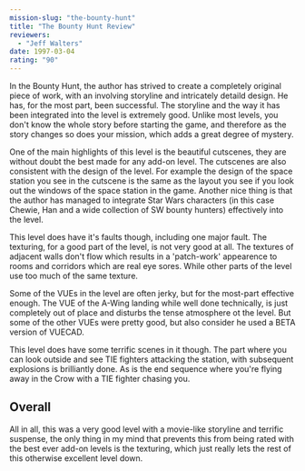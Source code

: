 ```yaml
---
mission-slug: "the-bounty-hunt"
title: "The Bounty Hunt Review"
reviewers: 
  - "Jeff Walters"
date: 1997-03-04
rating: "90"
---
```


In the Bounty Hunt, the author has strived to create a completely original piece of work, with an involving storyline and intricately detaild design. He has, for the most part, been successful.
The storyline and the way it has been integrated into the level is extremely good. Unlike most levels, you don't know the whole story before starting the game, and therefore as the story changes so does your mission, which adds a great degree of mystery.

One of the main highlights of this level is the beautiful cutscenes, they are without doubt the best made for any add-on level. The cutscenes are also consistent with the design of the level. For example the design of the space station you see in the cutscene is the same as the layout you see if you look out the windows of the space station in the game. Another nice thing is that the author has managed to integrate Star Wars characters (in this case Chewie, Han and a wide collection of SW bounty hunters) effectively into the level.

This level does have it's faults though, including one major fault. The texturing, for a good part of the level, is not very good at all. The textures of adjacent walls don't flow which results in a 'patch-work' appearence to rooms and corridors which are real eye sores. While other parts of the level use too much of the same texture.

Some of the VUEs in the level are often jerky, but for the most-part effective enough. The VUE of the A-Wing landing while well done technically, is just completely out of place and disturbs the tense atmosphere ot the level. But some of the other VUEs were pretty good, but also consider he used a BETA version of VUECAD.

This level does have some terrific scenes in it though. The part where you can look outside and see TIE fighters attacking the station, with subsequent explosions is brilliantly done. As is the end sequence where you're flying away in the Crow with a TIE fighter chasing you.

## Overall

All in all, this was a very good level with a movie-like storyline and terrific suspense, the only thing in my mind that prevents this from being rated with the best ever add-on levels is the texturing, which just really lets the rest of this otherwise excellent level down.